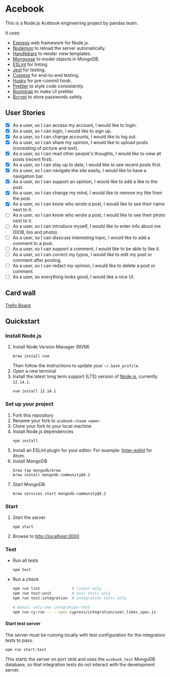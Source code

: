 # Acebook

This is a Node.js Acebook engineering project by pandas team.

It uses:

- [Express](https://expressjs.com/) web framework for Node.js.
- [Nodemon](https://nodemon.io/) to reload the server automatically.
- [Handlebars](https://handlebarsjs.com/) to render view templates.
- [Mongoose](https://mongoosejs.com) to model objects in MongoDB.
- [ESLint](https://eslint.org) for linting.
- [Jest](https://jestjs.io/) for testing.
- [Cypress](https://www.cypress.io/) for end-to-end testing.
- [Husky](https://typicode.github.io/husky/) for pre-commit hook.
- [Prettier](https://prettier.io/) to style code consistently.
- [Bootstrap](https://getbootstrap.com/) to make UI prettier.
- [Bcrypt](https://www.npmjs.com/package/bcrypt) to store passwords safely.

## User Stories

- [x] As a user, so I can access my account, I would like to login.
- [x] As a user, so I can login, I would like to sign up.
- [x] As a user, so I can change accounts, I would like to log out.
- [x] As a user, so I can share my opinion, I would like to upload posts (consisting of picture and text).
- [x] As a user, so I can read other people's thoughts, I would like to view all posts (recent first).
- [x] As a user, so I can stay up to date, I would like to see recent posts first.
- [x] As a user, so I can navigate the site easily, I would like to have a navigation bar.
- [x] As a user, so I can support an opinion, I would like to add a like to the post.
- [x] As a user, so I can change my mind, I would like to remove my like from the post.
- [x] As a user, so I can know who wrote a post, I would like to see their name next to it.
- [ ] As a user, so I can know who wrote a post, I would like to see their photo next to it.
- [ ] As a user, so I can introduce myself, I would like to enter info about me (DOB, bio and photo).
- [ ] As a user, so I can disscuss interesting topic, I would like to add a comment to a post.
- [ ] As a user, so I can support a comment, I would like to be able to like it.
- [ ] As a user, so I can correct my typos, I would like to edit my post or comment after posting.
- [ ] As a user, so I can redact my opinion, I would like to delete a post or comment.
- [ ] As a user, so everything looks good, I would like a nice UI.

## Card wall

[Trello Board](https://trello.com/b/o0oJVI0n/acebook-pandas)

## Quickstart

### Install Node.js

1. Install Node Version Manager (NVM)
   ```
   brew install nvm
   ```
   Then follow the instructions to update your `~/.bash_profile`.
1. Open a new terminal
1. Install the latest long term support (LTS) version of [Node.js](https://nodejs.org/en/), currently `12.14.1`.
   ```
   nvm install 12.14.1
   ```

### Set up your project

1. Fork this repository
1. Rename your fork to `acebook-<team name>`
1. Clone your fork to your local machine
1. Install Node.js dependencies
   ```
   npm install
   ```
1. Install an ESLint plugin for your editor. For example: [linter-eslint](https://github.com/AtomLinter/linter-eslint) for Atom.
1. Install MongoDB
   ```
   brew tap mongodb/brew
   brew install mongodb-community@4.2
   ```
1. Start MongoDB
   ```
   brew services start mongodb-community@4.2
   ```

### Start

1. Start the server
   ```
   npm start
   ```
1. Browse to [http://localhost:3000](http://localhost:3000)

### Test

- Run all tests
  ```
  npm test
  ```
- Run a check

  ```bash
  npm run lint              # linter only
  npm run test:unit         # unit tests only
  npm run test:integration  # integration tests only

  # Bonus: only one integration test
  npm run cy:run -- --spec cypress/integration/user_likes_spec.js
  ```

#### Start test server

The server must be running locally with test configuration for the
integration tests to pass.

```
npm run start:test
```

This starts the server on port `3030` and uses the `acebook_test` MongoDB database,
so that integration tests do not interact with the development server.

